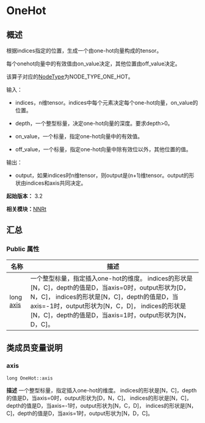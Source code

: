# OneHot


## 概述

根据indices指定的位置，生成一个由one-hot向量构成的tensor。

每个onehot向量中的有效值由on_value决定，其他位置由off_value决定。

该算子对应的[NodeType](_n_n_rt_v10.md#nodetype)为NODE_TYPE_ONE_HOT。

输入：

- indices，n维tensor。indices中每个元素决定每个one-hot向量，on_value的位置。

- depth，一个整型标量，决定one-hot向量的深度。要求depth&gt;0。

- on_value，一个标量，指定one-hot向量中的有效值。

- off_value，一个标量，指定one-hot向量中除有效位以外，其他位置的值。

输出：

- output，如果indices时n维tensor，则output是(n+1)维tensor。output的形状由indices和axis共同决定。

**起始版本：** 3.2

**相关模块：**[NNRt](_n_n_rt_v10.md)


## 汇总


### Public 属性

| 名称 | 描述 | 
| -------- | -------- |
| long [axis](#axis) | 一个整型标量，指定插入one-hot的维度。 indices的形状是[N，C]，depth的值是D，当axis=0时，output形状为[D，N，C]， indices的形状是[N，C]，depth的值是D，当axis=-1时，output形状为[N，C，D]， indices的形状是[N，C]，depth的值是D，当axis=1时，output形状为[N，D，C]。  | 


## 类成员变量说明


### axis

```
long OneHot::axis
```
**描述**
一个整型标量，指定插入one-hot的维度。 indices的形状是[N，C]，depth的值是D，当axis=0时，output形状为[D，N，C]， indices的形状是[N，C]，depth的值是D，当axis=-1时，output形状为[N，C，D]， indices的形状是[N，C]，depth的值是D，当axis=1时，output形状为[N，D，C]。
